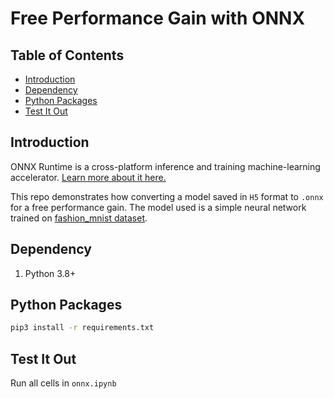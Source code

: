 # Free Performance Gain with ONNX <!-- omit in toc -->

## Table of Contents <!-- omit in toc -->

- [Introduction](#introduction)
- [Dependency](#dependency)
- [Python Packages](#python-packages)
- [Test It Out](#test-it-out)

## Introduction

ONNX Runtime is a cross-platform inference and training machine-learning accelerator. [Learn more about it here.](https://github.com/microsoft/onnxruntime)

This repo demonstrates how converting a model saved in `H5` format to `.onnx` for a free performance gain. The model used is a simple neural network trained on [fashion_mnist dataset](https://www.tensorflow.org/api_docs/python/tf/keras/datasets/fashion_mnist/load_data).


## Dependency

1. Python 3.8+

## Python Packages

```bash
pip3 install -r requirements.txt
```

## Test It Out

Run all cells in `onnx.ipynb`

